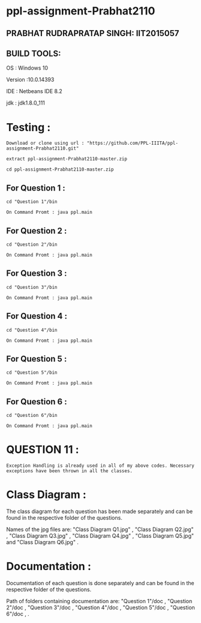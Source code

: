 # ppl-assignment-Prabhat2110

## PRABHAT RUDRAPRATAP SINGH: IIT2015057

## BUILD TOOLS:

OS : Windows 10

Version :10.0.14393

IDE : Netbeans IDE 8.2

jdk : jdk1.8.0_111

# Testing :
```
Download or clone using url : "https://github.com/PPL-IIITA/ppl-assignment-Prabhat2110.git"

extract ppl-assignment-Prabhat2110-master.zip

cd ppl-assignment-Prabhat2110-master.zip
```
## For Question 1 :
```
cd "Question 1"/bin

On Command Promt : java ppl.main
```
## For Question 2 :
```
cd "Question 2"/bin

On Command Promt : java ppl.main
```
## For Question 3 :
```
cd "Question 3"/bin

On Command Promt : java ppl.main
```
## For Question 4 :
```
cd "Question 4"/bin

On Command Promt : java ppl.main
```
## For Question 5 :
```
cd "Question 5"/bin

On Command Promt : java ppl.main
```
## For Question 6 :
```
cd "Question 6"/bin

On Command Promt : java ppl.main
```

# QUESTION 11 :
```
Exception Handling is already used in all of my above codes. Necessary exceptions have been thrown in all the classes.
```
# Class Diagram :


The class diagram for each question has been made separately and can be found in the respective folder of the questions. 

Names of the jpg files are: "Class Diagram Q1.jpg" , "Class Diagram Q2.jpg" , "Class Diagram Q3.jpg" , "Class Diagram Q4.jpg" , "Class Diagram Q5.jpg" and "Class Diagram Q6.jpg" .


# Documentation :


Documentation of each question is done separately and can be found in the respective folder of the questions. 

Path of folders containing documentation are: "Question 1"/doc , "Question 2"/doc , "Question 3"/doc , "Question 4"/doc , "Question 5"/doc , "Question 6"/doc , .
